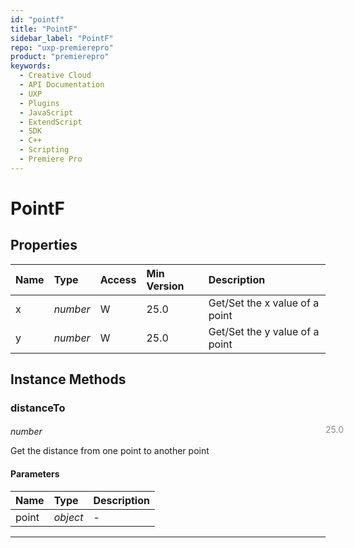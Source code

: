 ```yaml
---
id: "pointf"
title: "PointF"
sidebar_label: "PointF"
repo: "uxp-premierepro"
product: "premierepro"
keywords:
  - Creative Cloud
  - API Documentation
  - UXP
  - Plugins
  - JavaScript
  - ExtendScript
  - SDK
  - C++
  - Scripting
  - Premiere Pro
---
```


# PointF  

## Properties

| Name | Type | Access | Min Version | Description |
| :------ | :------ | :------ | :------ | :------ |
| x | *number* | W | 25.0 | Get/Set the x value of a point |
| y | *number* | W | 25.0 | Get/Set the y value of a point |


## Instance Methods

### distanceTo

<span class="minversion" style="display: block; margin-bottom: -1em; margin-left: 36em; float:left; opacity:0.5;">25.0</span>

*number*
  
Get the distance from one point to another point

#### Parameters

| Name | Type | Description |
| :------ | :------ | :------ |
| point | *object* | - |

___
